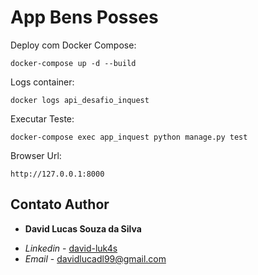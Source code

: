 # App Bens Posses

Deploy com Docker Compose:

```
docker-compose up -d --build
```

Logs container:

```
docker logs api_desafio_inquest
```


Executar Teste:

```
docker-compose exec app_inquest python manage.py test
```

Browser Url:

```
http://127.0.0.1:8000
```

## Contato Author
* **David Lucas Souza da Silva**
- *Linkedin* - [david-luk4s](https://www.linkedin.com/in/david-lucas-souz4/)
- *Email* - [davidlucadl99@gmail.com](https://mail.google.com/)
